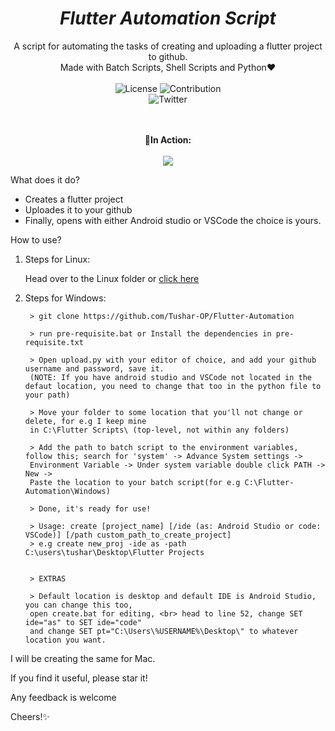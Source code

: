 <em><h1 align=center> Flutter Automation Script </h1></em>

<p align=center>
A script for automating the tasks of creating and uploading a flutter project to github.
<br/>
Made with Batch Scripts, Shell Scripts and Python❤
<br/>
<br/>
<img alt="License" src="https://img.shields.io/github/license/Tushar-OP/The_Food_Story?logo=github&style=for-the-badge&labelColor=blackcolor=brightgreen" />
<img alt="Contribution" src="https://img.shields.io/static/v1?style=for-the-badge&logo=github&labelColor=black&label=CONTRIBUTION&message=WELCOME&color=brightgreen" />
<br/>
<img alt="Twitter" src="https://img.shields.io/twitter/follow/Tushar_OP?style=for-the-badge&color=09f&labelColor=black&logo=twitter&label=@Tushar_OP" />
<br/>
<br/>
<br/>
</p>

<p align=center><b>🎥In Action:</b><br><br><img src="script.gif"/></p>


What does it do?
<br>
- Creates a flutter project
- Uploades it to your github
- Finally, opens with either Android studio or VSCode the choice is yours.



How to use?

1. Steps for Linux:

   Head over to the Linux folder or [click here](https://github.com/Tushar-OP/Flutter-Automation/tree/master/Linux)

2. Steps for Windows:
   ```
    > git clone https://github.com/Tushar-OP/Flutter-Automation

    > run pre-requisite.bat or Install the dependencies in pre-requisite.txt

    > Open upload.py with your editor of choice, and add your github username and password, save it.
    (NOTE: If you have android studio and VSCode not located in the defaut location, you need to change that too in the python file to your path)

    > Move your folder to some location that you'll not change or delete, for e.g I keep mine 
    in C:\Flutter Scripts\ (top-level, not within any folders)

    > Add the path to batch script to the environment variables, follow this; search for 'system' -> Advance System settings ->
    Environment Variable -> Under system variable double click PATH -> New -> 
    Paste the location to your batch script(for e.g C:\Flutter-Automation\Windows)

    > Done, it's ready for use!

    > Usage: create [project_name] [/ide (as: Android Studio or code: VSCode)] [/path custom_path_to_create_project]
    > e.g create new_proj -ide as -path C:\users\tushar\Desktop\Flutter Projects


    > EXTRAS

    > Default location is desktop and default IDE is Android Studio, you can change this too,
    open create.bat for editing, <br> head to line 52, change SET ide="as" to SET ide="code" 
    and change SET pt="C:\Users\%USERNAME%\Desktop\" to whatever location you want.
   ```

I will be creating the same for Mac.

If you find it useful, please star it!

Any feedback is welcome

Cheers!✨
